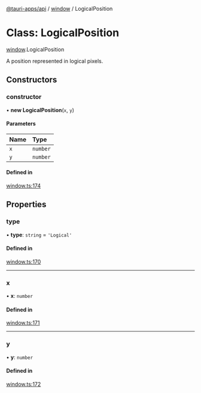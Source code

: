 [@tauri-apps/api](../README.md) / [window](../modules/window.md) / LogicalPosition

# Class: LogicalPosition

[window](../modules/window.md).LogicalPosition

A position represented in logical pixels.

## Constructors

### constructor

• **new LogicalPosition**(`x`, `y`)

#### Parameters

| Name | Type |
| :------ | :------ |
| `x` | `number` |
| `y` | `number` |

#### Defined in

[window.ts:174](https://github.com/tauri-apps/tauri/blob/dc432ef/tooling/api/src/window.ts#L174)

## Properties

### type

• **type**: `string` = `'Logical'`

#### Defined in

[window.ts:170](https://github.com/tauri-apps/tauri/blob/dc432ef/tooling/api/src/window.ts#L170)

___

### x

• **x**: `number`

#### Defined in

[window.ts:171](https://github.com/tauri-apps/tauri/blob/dc432ef/tooling/api/src/window.ts#L171)

___

### y

• **y**: `number`

#### Defined in

[window.ts:172](https://github.com/tauri-apps/tauri/blob/dc432ef/tooling/api/src/window.ts#L172)
